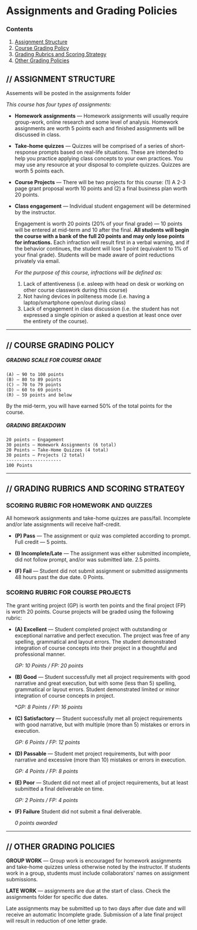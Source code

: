 # Assignments and Grading Policies

### Contents
1. [Assignment Structure ](#AS) 
1. [Course Grading Policy ](#CGP) 
1. [Grading Rubrics and Scoring Strategy  ](#GRSS)
1. [Other Grading Policies  ](#OGP)

## <a name="AS">// ASSIGNMENT STRUCTURE</a>  
Assements will be posted in the assignments folder

_This course has four types of assignments:_  
 
* **Homework assignments** — Homework assignments will usually require group-work, online research and some level of analysis. Homework assignments are worth 5 points each and finished assignments will be discussed in class.

* **Take-home quizzes** — Quizzes will be comprised of a series of short-response prompts based on real-life situations. These are intended to help you practice applying class concepts to your own practices. You may use any resource at your disposal to complete quizzes. Quizzes are worth 5 points each.
 
* **Course Projects** — There will be two projects for this course: (1) A 2-3 page grant proposal worth 10 points and (2) a final business plan worth 20 points.    
 
* **Class engagement** — Individual student engagement will be determined by the instructor. 

	Engagement is worth 20 points (20% of your final grade) — 10 points will be entered at mid-term and 10 after the final. **All students will begin the course with a bank of the full 20 points and may only lose points for infractions.** Each infraction will result first in a verbal warning, and if the behavior continues, the student will lose 1 point (equivalent to 1% of your final grade). Students will be made aware of point reductions privately via email.  

	_For the purpose of this course, infractions will be defined as:_    
	1.	Lack of attentiveness (i.e. asleep with head on desk or working on other course classwork during this course)  
	2. Not having devices in politeness mode (i.e. having a laptop/smartphone open/out during class)  
	3. Lack of engagement in class discussion (i.e. the student has not expressed a single opinion or asked a question at least once over the entirety of the course).

***
## <a name="CGP">// COURSE GRADING POLICY</a>
##### **GRADING SCALE FOR COURSE GRADE**  
	(A) — 90 to 100 points  
	(B) — 80 to 89 points  
	(C) — 70 to 79 points  
	(D) — 60 to 69 points  
	(R) — 59 points and below 

By the mid-term, you will have earned 50% of the total points for the course.  

#####  **GRADING BREAKDOWN**  
	20 points — Engagement 				
	30 points — Homework Assignments (6 total) 
	20 Points — Take-Home Quizzes (4 total)
	30 points — Projects (2 total)
	---------------------
	100 Points
	 				 

***
## <a name="GRSS">// GRADING RUBRICS AND SCORING STRATEGY</a>

### **SCORING RUBRIC FOR HOMEWORK AND QUIZZES**
All homework assignments and take-home quizzes are pass/fail. Incomplete and/or late assignments will receive half-credit. 

* **(P) Pass** — The assignment or quiz was completed according to prompt. Full credit — 5 points. 

* **(I) Incomplete/Late** — The assignment was either submitted incomplete, did not follow prompt, and/or was submitted late. 2.5 points. 

* **(F) Fail** — Student did not submit assignment or submitted assignments 48 hours past the due date. 0 Points.


### **SCORING RUBRIC FOR COURSE PROJECTS**
The grant writing project (GP) is worth ten points and the final project (FP) is worth 20 points. Course projects will be graded using the following rubric: 

* **(A) Excellent**	— Student completed project with outstanding or exceptional narrative and	perfect execution. The project was free of any spelling, grammatical and layout errors. The student demonstrated integration of course concepts into their project in a thoughtful and professional manner. 

	*GP: 10 Points / FP: 20 points*

* **(B) Good** — Student successfully met all project requirements with good narrative and great execution, but with some (less than 5) spelling, grammatical or layout errors. Student demonstrated limited or minor integration of course concepts in project. 

	**GP: 8 Points / FP: 16 points*
	
* **(C) Satisfactory**	— Student successfully met all project requirements with good narrative, but with multiple (more than 5) mistakes or errors in execution. 

	*GP: 6 Points / FP: 12 points*
 
* **(D) Passable** — Student met project requirements, but with poor narrative and excessive (more than 10) mistakes or errors in execution. 

	*GP: 4 Points / FP: 8 points*
 
* **(E) Poor** — Student did not meet all of project requirements, but at least submitted a final deliverable on time. 

	*GP: 2 Points / FP: 4 points*
 
* **(F) Failure** Student did not submit a final deliverable. 

	*0 points awarded*


***
## <a name="OGP">// OTHER GRADING POLICIES</a>


**GROUP WORK** — Group work is encouraged for homework assignments and take-home quizzes unless otherwise noted by the instructor. If students work in a group, students must include collaborators' names on assignment submissions. 

**LATE WORK** — assignments are due at the start of class. Check the assignments folder for specific due dates. 

Late assignments may be submitted up to two days after due date and will receive an automatic Incomplete grade. Submission of a late final project will result in reduction of one letter grade.
